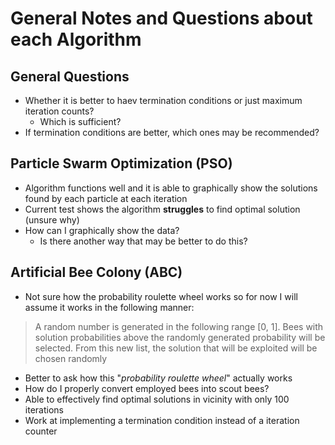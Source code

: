 # General Notes and Questions about each Algorithm

## General Questions
- Whether it is better to haev termination conditions or just maximum iteration counts?
    - Which is sufficient?
- If termination conditions are better, which ones may be recommended?

## Particle Swarm Optimization (PSO)
- Algorithm functions well and it is able to graphically show the solutions found by each particle at each iteration
- Current test shows the algorithm **struggles** to find optimal solution (unsure why)
- How can I graphically show the data?  
    - Is there another way that may be better to do this?

## Artificial Bee Colony (ABC)
- Not sure how the probability roulette wheel works so for now I will assume it works in the following manner:

> A random number is generated in the following range [0, 1]. Bees with solution probabilities above the randomly generated probability will be selected. From this new list, the solution that will be exploited will be chosen randomly

- Better to ask how this "*probability roulette wheel*" actually works
- How do I properly convert employed bees into scout bees?
- Able to effectively find optimal solutions in vicinity with only 100 iterations
- Work at implementing a termination condition instead of a iteration counter